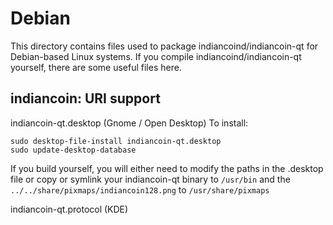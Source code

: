 
Debian
====================
This directory contains files used to package indiancoind/indiancoin-qt
for Debian-based Linux systems. If you compile indiancoind/indiancoin-qt yourself, there are some useful files here.

## indiancoin: URI support ##


indiancoin-qt.desktop  (Gnome / Open Desktop)
To install:

	sudo desktop-file-install indiancoin-qt.desktop
	sudo update-desktop-database

If you build yourself, you will either need to modify the paths in
the .desktop file or copy or symlink your indiancoin-qt binary to `/usr/bin`
and the `../../share/pixmaps/indiancoin128.png` to `/usr/share/pixmaps`

indiancoin-qt.protocol (KDE)

